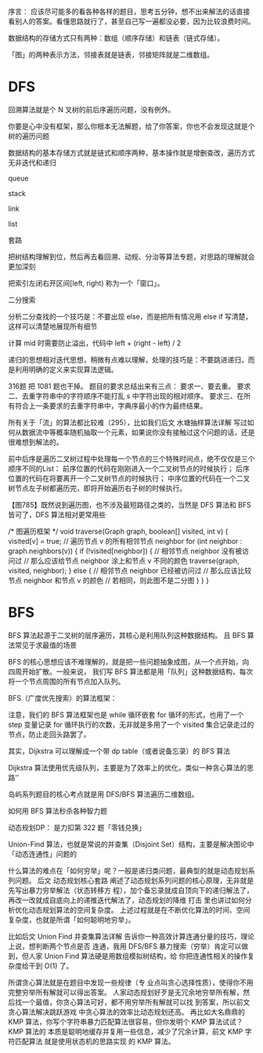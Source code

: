 序言：
应该尽可能多的看各种各样的题⽬，思考五分钟，想不出来解法的话直接看别⼈的答案。看懂思路就⾏了，甚⾄⾃⼰写⼀遍都没必要，因为⽐较浪费时间。

数据结构的存储⽅式只有两种：数组（顺序存储）和链表（链式存储）。

「图」的两种表示⽅法，邻接表就是链表，邻接矩阵就是⼆维数组。



# DFS


回溯算法就是个 N 叉树的前后序遍历问题，没有例外。

 

你要是⼼中没有框架，那么你根本⽆法解题，给了你答案，你也不会发现这就是个树的遍历问题

数据结构的基本存储⽅式就是链式和顺序两种，基本操作就是增删查改，遍历⽅式⽆⾮迭代和递归

queue

stack

 

link

list

 

套路

 

 

把树结构理解到位，然后再去看回溯、动规、分治等算法专题，对思路的理解就会更加深刻

把索引左闭右开区间[left, right) 称为⼀个「窗⼝」。

 

二分搜索

分析⼆分查找的⼀个技巧是：不要出现 else，⽽是把所有情况⽤ else if 写清楚，这样可以清楚地展现所有细节

计算 mid 时需要防⽌溢出，代码中 left + (right - left) / 2

 

递归的思想相对迭代思想，稍微有点难以理解，处理的技巧是：不要跳进递归，⽽是利⽤明确的定义来实现算法逻辑。

 

316题 把 1081 题也⼲掉。
题⽬的要求总结出来有三点：
要求⼀、要去重。
要求⼆、去重字符串中的字符顺序不能打乱 s 中字符出现的相对顺序。
要求三、在所有符合上⼀条要求的去重字符串中，字典序最⼩的作为最终结果。

 

所有关于「流」的算法都⽐较难（295），⽐如我们后⽂ ⽔塘抽样算法详解 写过如何从数据流中等概率随机抽取⼀个元素，如果说你没有接触过这个问题的话，还是很难想到解法的。

 

前中后序是遍历⼆叉树过程中处理每⼀个节点的三个特殊时间点，绝不仅仅是三个顺序不同的List：
前序位置的代码在刚刚进⼊⼀个⼆叉树节点的时候执⾏；
后序位置的代码在将要离开⼀个⼆叉树节点的时候执⾏；
中序位置的代码在⼀个⼆叉树节点左⼦树都遍历完，即将开始遍历右⼦树的时候执⾏。

 

【图785】既然说到遍历图，也不涉及最短路径之类的，当然是 DFS 算法和 BFS 皆可了，DFS 算法相对更常⽤些

/* 图遍历框架 */
void traverse(Graph graph, boolean[] visited, int v) {
visited[v] = true;
// 遍历节点 v 的所有相邻节点 neighbor
for (int neighbor : graph.neighbors(v)) {
if (!visited[neighbor]) {
// 相邻节点 neighbor 没有被访问过
// 那么应该给节点 neighbor 涂上和节点 v 不同的颜⾊
traverse(graph, visited, neighbor);
} else {
// 相邻节点 neighbor 已经被访问过
// 那么应该⽐较节点 neighbor 和节点 v 的颜⾊
// 若相同，则此图不是⼆分图
}
}
}


# BFS

BFS 算法起源于⼆叉树的层序遍历，其核⼼是利⽤队列这种数据结构。
且 BFS 算法常⻅于求最值的场景

BFS 的核⼼思想应该不难理解的，就是把⼀些问题抽象成图，从⼀个点开始，向四周开始扩散。⼀般来说，
我们写 BFS 算法都是⽤「队列」这种数据结构，每次将⼀个节点周围的所有节点加⼊队列。



BFS（⼴度优先搜索）的算法框架：

注意，我们的 BFS 算法框架也是 while 循环嵌套 for 循环的形式，也⽤了⼀个 step 变量记录 for 循环执⾏的次数，⽆⾮就是多⽤了⼀个 visited 集合记录⾛过的节点，防⽌⾛回头路罢了。

 

其实，Dijkstra 可以理解成⼀个带 dp table（或者说备忘录）的 BFS 算法

Dijkstra 算法使⽤优先级队列，主要是为了效率上的优化，类似⼀种贪⼼算法的思路‘’

岛屿系列题⽬的核⼼考点就是⽤ DFS/BFS 算法遍历⼆维数组。



如何⽤ BFS 算法秒杀各种智⼒题

动态规划DP：  是⼒扣第 322 题「零钱兑换」

Union-Find 算法，也就是常说的并查集（Disjoint Set）结构，主要是解决图论中「动态连通性」问题的
 

 

什么算法的难点在「如何穷举」呢？⼀般是递归类问题，最典型的就是动态规划系列问题。
后⽂ 动态规划核⼼套路 阐述了动态规划系列问题的核⼼原理，⽆⾮就是先写出暴⼒穷举解法（状态转移⽅
程），加个备忘录就成⾃顶向下的递归解法了，再改⼀改就成⾃底向上的递推迭代解法了，动态规划的降维
打击 ⾥也讲过如何分析优化动态规划算法的空间复杂度。
上述过程就是在不断优化算法的时间、空间复杂度，也就是所谓「如何聪明地穷举」。

 

⽐如后⽂ Union Find 并查集算法详解 告诉你⼀种⾼效计算连通分量的技巧，理论上说，想判断两个节点是否
连通，我⽤ DFS/BFS 暴⼒搜索（穷举）肯定可以做到，但⼈家 Union Find 算法硬是⽤数组模拟树结构，给
你把连通性相关的操作复杂度给⼲到 O(1) 了。

 

所谓贪⼼算法就是在题⽬中发现⼀些规律（专
业点叫贪⼼选择性质），使得你不⽤完整穷举所有解就可以得出答案。
⼈家动态规划好⽍是⽆冗余地穷举所有解，然后找⼀个最值，你贪⼼算法可好，都不⽤穷举所有解就可以找
到答案，所以前⽂ 贪⼼算法解决跳跃游戏 中贪⼼算法的效率⽐动态规划还⾼。
再⽐如⼤名鼎鼎的 KMP 算法，你写个字符串暴⼒匹配算法很容易，但你发明个 KMP 算法试试？KMP 算法的
本质是聪明地缓存并复⽤⼀些信息，减少了冗余计算，前⽂ KMP 字符匹配算法 就是使⽤状态机的思路实现
的 KMP 算法。
